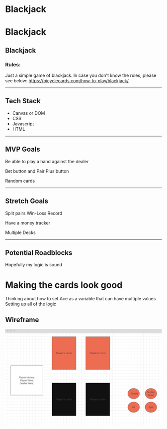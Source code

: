 # Blackjack

# Blackjack

## Blackjack

### Rules:

Just a simple game of blackjack.  In case you don't know the rules, please see below:
https://bicyclecards.com/how-to-play/blackjack/

---

## Tech Stack

- Canvas or DOM
- CSS
- Javascript
- HTML

---

## MVP Goals

Be able to play a hand against the dealer

Bet button and Pair Plus button

Random cards



---
## Stretch Goals

Split pairs
Win-Loss Record

Have a money tracker 

Multiple Decks


---
## Potential Roadblocks


Hopefully my logic is sound 

Making the cards look good
=======
Thinking about how to set Ace as a variable that can have multiple values
Setting up all of the logic 



## Wireframe
![wireframe](/media/wireframe.png)

